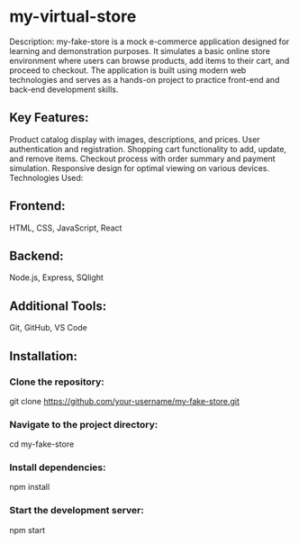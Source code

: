 # my-virtual-store

Description:
my-fake-store is a mock e-commerce application designed for learning and demonstration purposes. It simulates a basic online store environment where users can browse products, add items to their cart, and proceed to checkout. The application is built using modern web technologies and serves as a hands-on project to practice front-end and back-end development skills.

## Key Features:
Product catalog display with images, descriptions, and prices.
User authentication and registration.
Shopping cart functionality to add, update, and remove items.
Checkout process with order summary and payment simulation.
Responsive design for optimal viewing on various devices.
Technologies Used:

## Frontend:
HTML, CSS, JavaScript, React
## Backend:
Node.js, Express, SQlight
## Additional Tools:
Git, GitHub, VS Code


## Installation:

### Clone the repository:
git clone https://github.com/your-username/my-fake-store.git

### Navigate to the project directory:
cd my-fake-store

### Install dependencies:
npm install

### Start the development server:
npm start
